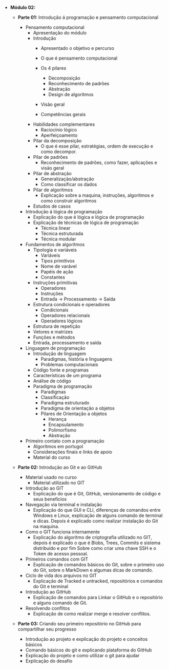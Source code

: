 - **Módulo 02:**

  - **Parte 01:** Introdução á programação e pensamento computacional
    
    - Pensamento computacional
      - Apresentação do módulo
      - Introdução
      	- Apresentado o objetivo e percurso
      	- O que é pensamento computacional
      	- Os 4 pilares
      		- Decomposição
      		- Reconhecimento de padrões
      		- Abstração
      		- Design de algoritmos
    
      	- Visão geral 
      	- Competências gerais
      - Habilidades complementares
      	- Raciocínio lógico
      	- Aperfeiçoamento
      - Pilar da decomposição
      	- O que é esse pilar, estratégias, ordem de execução e como decompor.
      - Pilar de padrões
      	- Reconhecimento de padrões, como fazer, aplicações e visão geral
      - Pilar de abstração
      	- Generalização/abstração
      	- Como classificar os dados
      - Pilar de algoritmos
      	- Explicação sobre a maquina, instruções, algoritmos e como construir algoritmos
      - Estudos de casos
    - Introdução á lógica de programação
      - Explicação do que é lógica e lógica de programação
      - Explicação de técnicas de lógica de programação
        - Técnica linear
        - Técnica estruturada
        - Técnica modular
    - Fundamentos de algoritmos
      - Tipologia e variáveis
        - Variáveis
        - Tipos primitivos
        - Nome de varável
        - Papéis de ação
        - Constantes
      - Instruções primitivas
      	- Operadores
      	- Instruções
      	- Entrada -> Processamento -> Saída
      - Estrutura condicionais e operadores
      	- Condicionais
      	- Operadores relacionais
      	- Operadores lógicos
      - Estrutura de repetição
      - Vetores e matrizes
      - Funções e métodos
      - Entrada, processamento e saída
    - Linguagem de programação
      - Introdução de linguagem
        - Paradigmas, história e linguagens
        - Problemas computacionais
      - Código fonte e programas
      - Características de um programa
      - Análise de código
      - Paradigma de programação
      	- Paradigmas
      	- Classificação
      	- Paradigma estruturado
      	- Paradigma de orientação a objetos
      	- Pilares de Orientação a objetos
      		- Herança
      		- Encapsulamento
      		- Polimorfismo
      		- Abstração
    - Primeiro contato com a programação
      - Algoritmos em portugol
      - Considerações finais e links de apoio
      - Material do curso
    
  - **Parte 02:** Introdução ao Git e ao GitHub
    
    - Material usado no curso
      - Material utilizado no GIT
    - Introdução ao  GIT
      - Explicação do que é Git, GitHub, versionamento de código e seus benefícios
    - Navegação via terminal e instalação
      - Explicação do que GUI e CLI, diferenças de comandos entre Windows e Linux, explicação de alguns comando de terminal e dicas. Depois é explicado como realizar instalação do Git na maquina.
    - Como o GIT funciona internamente
      - Explicação do algoritmo de criptografia utilizado no  GIT, depois é explicado o que é Blobs, Trees, Commits e sistema distribuído e por fim Sobre como criar uma chave SSH e o Token de acesso pessoal.
    - Primeiros comandos com GIT
      - Explicação de comandos básicos do Git, sobre o primeiro uso do Git, sobre o MarkDown e algumas dicas de comando.
    - Ciclo de vida dos arquivos no GIT
      - Explicação de Tracked e untracked, repositórios e comandos do Git e terminal
    - Introdução ao GitHub
      - Explicação de comandos para Linkar o GitHub e o repositório e alguns comando de Git.
    - Resolvendo conflitos
      - Explicação de como realizar merge e resolver conflitos.
    
  - **Parte 03:** Criando seu primeiro repositório no GitHub para compartilhar seu progresso
    
    - Introdução ao projeto e explicação do projeto e conceitos básicos
    - Comando básicos do git e explicando plataforma do GitHub
    - Explicação do projeto e como utilizar o git para ajudar
    - Explicação do desafio
    
    
  
  